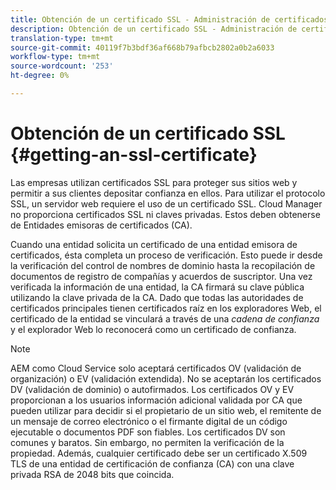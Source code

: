 ```yaml
---
title: Obtención de un certificado SSL - Administración de certificados SSL
description: Obtención de un certificado SSL - Administración de certificados SSL
translation-type: tm+mt
source-git-commit: 40119f7b3bdf36af668b79afbcb2802a0b2a6033
workflow-type: tm+mt
source-wordcount: '253'
ht-degree: 0%

---
```



# Obtención de un certificado SSL {#getting-an-ssl-certificate}

Las empresas utilizan certificados SSL para proteger sus sitios web y permitir a sus clientes depositar confianza en ellos. Para utilizar el protocolo SSL, un servidor web requiere el uso de un certificado SSL. Cloud Manager no proporciona certificados SSL ni claves privadas. Estos deben obtenerse de Entidades emisoras de certificados (CA).

Cuando una entidad solicita un certificado de una entidad emisora de certificados, ésta completa un proceso de verificación. Esto puede ir desde la verificación del control de nombres de dominio hasta la recopilación de documentos de registro de compañías y acuerdos de suscriptor. Una vez verificada la información de una entidad, la CA firmará su clave pública utilizando la clave privada de la CA. Dado que todas las autoridades de certificados principales tienen certificados raíz en los exploradores Web, el certificado de la entidad se vinculará a través de una *cadena de confianza* y el explorador Web lo reconocerá como un certificado de confianza.

>[!NOTE]
>AEM como Cloud Service solo aceptará certificados OV (validación de organización) o EV (validación extendida). No se aceptarán los certificados DV (validación de dominio) o autofirmados. Los certificados OV y EV proporcionan a los usuarios información adicional validada por CA que pueden utilizar para decidir si el propietario de un sitio web, el remitente de un mensaje de correo electrónico o el firmante digital de un código ejecutable o documentos PDF son fiables. Los certificados DV son comunes y baratos. Sin embargo, no permiten la verificación de la propiedad.
>Además, cualquier certificado debe ser un certificado X.509 TLS de una entidad de certificación de confianza (CA) con una clave privada RSA de 2048 bits que coincida.

